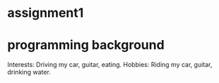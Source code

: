 # assignment1
# programming background
Interests: Driving my car, guitar, eating.  Hobbies: Riding my car, guitar, drinking water.  

